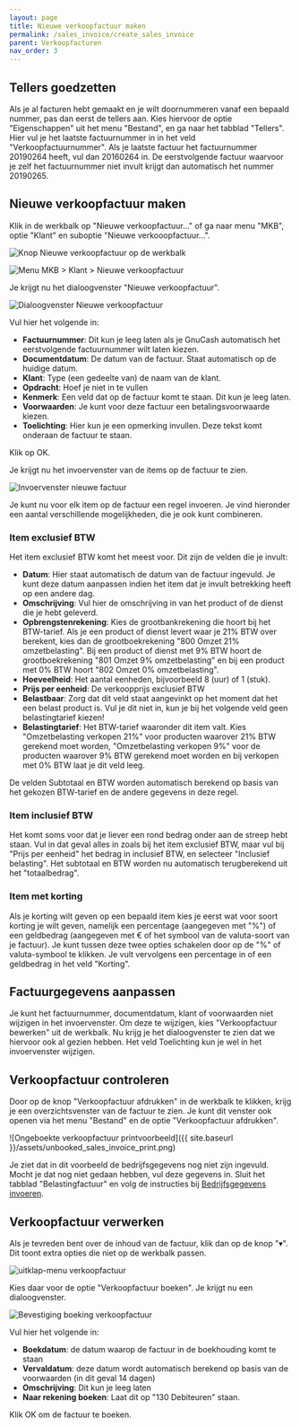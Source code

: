 ```yaml
---
layout: page
title: Nieuwe verkoopfactuur maken
permalink: /sales_invoice/create_sales_invoice
parent: Verkoopfacturen
nav_order: 3
---
```


## Tellers goedzetten

Als je al facturen hebt gemaakt en je wilt doornummeren vanaf een bepaald nummer, pas dan eerst de tellers aan.
Kies hiervoor de optie "Eigenschappen" uit het menu "Bestand", en ga naar het tabblad "Tellers".
Hier vul je het laatste factuurnummer in in het veld "Verkoopfactuurnummer".
Als je laatste factuur het factuurnummer 20190264 heeft, vul dan 20160264 in. De eerstvolgende factuur
waarvoor je zelf het factuurnummer niet invult krijgt dan automatisch het nummer 20190265.

## Nieuwe verkoopfactuur maken

Klik in de werkbalk op "Nieuwe verkoopfactuur..." of ga naar menu "MKB", optie "Klant" en suboptie "Nieuwe verkooopfactuur...".

![Knop Nieuwe verkoopfactuur op de werkbalk]({{site.baseurl}}/assets/toolbar_new_invoice.png)

![Menu MKB > Klant > Nieuwe verkoopfactuur]({{site.baseurl}}/assets/menu_new_invoice.png)

Je krijgt nu het dialoogvenster "Nieuwe verkoopfactuur".

![Dialoogvenster Nieuwe verkoopfactuur]({{site.baseurl}}/assets/new_sales_invoice_dialog.png)

Vul hier het volgende in:

* **Factuurnummer**: Dit kun je leeg laten als je GnuCash automatisch het eerstvolgende factuurnummer wilt laten kiezen.
* **Documentdatum**: De datum van de factuur. Staat automatisch op de huidige datum.
* **Klant**: Type (een gedeelte van) de naam van de klant.
* **Opdracht**: Hoef je niet in te vullen
* **Kenmerk**: Een veld dat op de factuur komt te staan. Dit kun je leeg laten.
* **Voorwaarden**: Je kunt voor deze factuur een betalingsvoorwaarde kiezen.
* **Toelichting**: Hier kun je een opmerking invullen. Deze tekst komt onderaan de factuur te staan.

Klik op OK.

Je krijgt nu het invoervenster van de items op de factuur te zien.

![Invoervenster nieuwe factuur]({{site.baseurl}}/assets/new_invoice_item_list.png)

Je kunt nu voor elk item op de factuur een regel invoeren.
Je vind hieronder een aantal verschillende mogelijkheden, die je ook kunt combineren.

### Item exclusief BTW
Het item exclusief BTW komt het meest voor. Dit zijn de velden die je invult:

* **Datum**: Hier staat automatisch de datum van de factuur ingevuld. Je kunt deze datum aanpassen indien het item dat je invult betrekking heeft op een andere dag.
* **Omschrijving**: Vul hier de omschrijving in van het product of de dienst die je hebt geleverd.
* **Opbrengstenrekening**: Kies de grootbankrekening die hoort bij het BTW-tarief. Als je een product of dienst levert waar je 21% BTW over berekent, kies dan de grootboekrekening "800 Omzet 21% omzetbelasting". Bij een product of dienst met 9% BTW hoort de grootboekrekening "801 Omzet 9% omzetbelasting" en bij een product met 0% BTW hoort "802 Omzet 0% omzetbelasting".
* **Hoeveelheid**: Het aantal eenheden, bijvoorbeeld 8 (uur) of 1 (stuk).
* **Prijs per eenheid**: De verkoopprijs exclusief BTW
* **Belastbaar**: Zorg dat dit veld staat aangevinkt op het moment dat het een belast product is. Vul je dit niet in, kun je bij het volgende veld geen belastingtarief kiezen!
* **Belastingtarief**: Het BTW-tarief waaronder dit item valt. Kies "Omzetbelasting verkopen 21%" voor producten waarover 21% BTW gerekend moet worden, "Omzetbelasting verkopen 9%" voor de producten waarover 9% BTW gerekend moet worden en bij verkopen met 0% BTW laat je dit veld leeg.

De velden Subtotaal en BTW worden automatisch berekend op basis van het gekozen BTW-tarief en de andere gegevens in deze regel.

### Item inclusief BTW
Het komt soms voor dat je liever een rond bedrag onder aan de streep hebt staan. Vul in dat geval alles in zoals bij het item exclusief BTW, maar vul bij "Prijs per eenheid" het bedrag in inclusief BTW, en selecteer "Inclusief belasting".
Het subtotaal en BTW worden nu automatisch terugberekend uit het "totaalbedrag".

### Item met korting
Als je korting wilt geven op een bepaald item kies je eerst wat voor soort korting je wilt geven, namelijk een percentage (aangegeven met "%") of een geldbedrag
(aangegeven met € of het symbool van de valuta-soort van je factuur). Je kunt tussen deze twee opties schakelen door op de "%" of valuta-symbool te klikken.
Je vult vervolgens een percentage in of een geldbedrag in het veld "Korting".


## Factuurgegevens aanpassen
Je kunt het factuurnummer, documentdatum, klant of voorwaarden niet wijzigen in het invoervenster.
Om deze te wijzigen, kies "Verkoopfactuur bewerken" uit de werkbalk.
Nu krijg je het dialoogvenster te zien dat we hiervoor ook al gezien hebben.
Het veld Toelichting kun je wel in het invoervenster wijzigen.

## Verkoopfactuur controleren

Door op de knop "Verkoopfactuur afdrukken" in de werkbalk te klikken, krijg je een overzichtsvenster van de factuur te zien.
Je kunt dit venster ook openen via het menu "Bestand" en de optie "Verkoopfactuur afdrukken".

![Ongeboekte verkoopfactuur printvoorbeeld]({{ site.baseurl }}/assets/unbooked_sales_invoice_print.png)

Je ziet dat in dit voorbeeld de bedrijfsgegevens nog niet zijn ingevuld. Mocht je dat nog niet gedaan hebben, vul deze gegevens in.
Sluit het tabblad "Belastingfactuur" en volg de instructies bij [Bedrijfsgegevens invoeren]({{site.baseurl}}/company_info).

## Verkoopfactuur verwerken
Als je tevreden bent over de inhoud van de factuur, klik dan op de knop "&#9662;". Dit toont extra opties die niet op de werkbalk passen.

![uitklap-menu verkoopfactuur]({{site.baseurl}}/assets/arrow_menu_invoice.png)

Kies daar voor de optie "Verkoopfactuur boeken". Je krijgt nu een dialoogvenster.

![Bevestiging boeking verkoopfactuur]({{site.baseurl}}/assets/sales_invoice_confirm_dialog.png)

Vul hier het volgende in:

* **Boekdatum**: de datum waarop de factuur in de boekhouding komt te staan
* **Vervaldatum**: deze datum wordt automatisch berekend op basis van de voorwaarden (in dit geval 14 dagen)
* **Omschrijving**: Dit kun je leeg laten
* **Naar rekening boeken**: Laat dit op "130 Debiteuren" staan.

Klik OK om de factuur te boeken.



